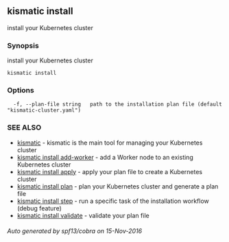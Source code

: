 ## kismatic install

install your Kubernetes cluster

### Synopsis


install your Kubernetes cluster

```
kismatic install
```

### Options

```
  -f, --plan-file string   path to the installation plan file (default "kismatic-cluster.yaml")
```

### SEE ALSO
* [kismatic](kismatic.md)	 - kismatic is the main tool for managing your Kubernetes cluster
* [kismatic install add-worker](kismatic_install_add-worker.md)	 - add a Worker node to an existing Kubernetes cluster
* [kismatic install apply](kismatic_install_apply.md)	 - apply your plan file to create a Kubernetes cluster
* [kismatic install plan](kismatic_install_plan.md)	 - plan your Kubernetes cluster and generate a plan file
* [kismatic install step](kismatic_install_step.md)	 - run a specific task of the installation workflow (debug feature)
* [kismatic install validate](kismatic_install_validate.md)	 - validate your plan file

###### Auto generated by spf13/cobra on 15-Nov-2016
